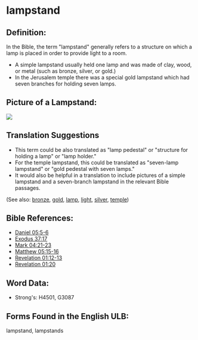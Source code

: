 # lampstand

## Definition:

In the Bible, the term "lampstand" generally refers to a structure on which a lamp is placed in order to provide light to a room.

* A simple lampstand usually held one lamp and was made of clay, wood, or metal (such as bronze, silver, or gold.)
* In the Jerusalem temple there was a special gold lampstand which had seven branches for holding seven lamps.

## Picture of a Lampstand:

<a href="https://content.bibletranslationtools.org/WycliffeAssociates/en_tw/raw/branch/master/PNGs/l/Lampstand.png"><img src="https://content.bibletranslationtools.org/WycliffeAssociates/en_tw/raw/branch/master/PNGs/l/Lampstand.png" ></a>

## Translation Suggestions

* This term could be also translated as "lamp pedestal" or "structure for holding a lamp" or "lamp holder."
* For the temple lampstand, this could be translated as "seven-lamp lampstand" or "gold pedestal with seven lamps."
* It would also be helpful in a translation to include pictures of a simple lampstand and a seven-branch lampstand in the relevant Bible passages.

(See also: [bronze](../other/bronze.md), [gold](../other/gold.md), [lamp](../other/lamp.md), [light](../other/light.md), [silver](../other/silver.md), [temple](../kt/temple.md))

## Bible References:

* [Daniel 05:5-6](rc://en/tn/help/dan/05/05)
* [Exodus 37:17](rc://en/tn/help/exo/37/17)
* [Mark 04:21-23](rc://en/tn/help/mrk/04/21)
* [Matthew 05:15-16](rc://en/tn/help/mat/05/15)
* [Revelation 01:12-13](rc://en/tn/help/rev/01/12)
* [Revelation 01:20](rc://en/tn/help/rev/01/20)

## Word Data:

* Strong's: H4501, G3087

## Forms Found in the English ULB:

lampstand, lampstands

